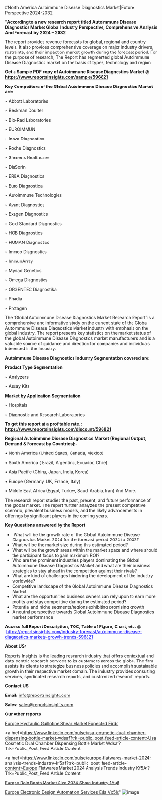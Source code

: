 #North America Autoimmune Disease Diagnostics Market|Future Perspective 2024-2032

"<strong>According to a new research report titled Autoimmune Disease Diagnostics Market Global Industry Perspective, Comprehensive Analysis And Forecast by 2024 – 2032</strong>

The report provides revenue forecasts for global, regional and country levels. It also provides comprehensive coverage on major industry drivers, restraints, and their impact on market growth during the forecast period. For the purpose of research, The Report has segmented global Autoimmune Disease Diagnostics market on the basis of types, technology and region

<strong>Get a Sample PDF copy of Autoimmune Disease Diagnostics Market </strong><strong>@<a href=https://www.reportsinsights.com/sample/596821 style=color:#0000ff;> https://www.reportsinsights.com/sample/596821</a></strong></font>

<strong>Key Competitors of the Global Autoimmune Disease Diagnostics Market are:</strong>

‣ Abbott Laboratories


‣ Beckman Coulter


‣ Bio-Rad Laboratories


‣ EUROIMMUN


‣ Inova Diagnostics


‣ Roche Diagnostics


‣ Siemens Healthcare


‣ DiaSorin


‣ ERBA Diagnostics


‣ Euro Diagnostica


‣ Autoimmune Technologies


‣ Avant Diagnostics


‣ Exagen Diagnostics


‣ Gold Standard Diagnostics


‣ HOB Diagnostics


‣ HUMAN Diagnostics


‣ Immco Diagnostics


‣ ImmunArray


‣ Myriad Genetics


‣ Omega Diagnostics


‣ ORGENTEC Diagnostika


‣ Phadia


‣ Protagen

The ‘Global Autoimmune Disease Diagnostics Market Research Report’ is a comprehensive and informative study on the current state of the Global Autoimmune Disease Diagnostics Market industry with emphasis on the global industry. The report presents key statistics on the market status of the global Autoimmune Disease Diagnostics market manufacturers and is a valuable source of guidance and direction for companies and individuals interested in the industry.

<strong>Autoimmune Disease Diagnostics Industry Segmentation covered are:</strong>

<strong>Product Type Segmentation</strong>

‣    Analyzers


‣ Assay Kits

<strong>Market by Application Segmentation</strong>

‣   Hospitals


‣ Diagnostic and Research Laboratories

<strong>To get this report at a profitable rate.: <a href=https://www.reportsinsights.com/discount/596821 style=color:#0000ff;>https://www.reportsinsights.com/discount/596821</a></strong></font>

<strong>Regional Autoimmune Disease Diagnostics Market (Regional Output, Demand &amp; Forecast by Countries):-</strong>

• North America (United States, Canada, Mexico)

• South America ( Brazil, Argentina, Ecuador, Chile)

• Asia Pacific (China, Japan, India, Korea)

• Europe (Germany, UK, France, Italy)

• Middle East Africa (Egypt, Turkey, Saudi Arabia, Iran) And More.

The research report studies the past, present, and future performance of the global market. The report further analyzes the present competitive scenario, prevalent business models, and the likely advancements in offerings by significant players in the coming years.

<strong>Key Questions answered by the Report</strong>
<ul>
  <li> What will be the growth rate of the Global Autoimmune Disease Diagnostics Market 2024 for the forecast period 2024 to 2032?</li>
  <li>What will be the market size during this estimated period?</li>
  <li>What will be the growth areas within the market space and where should the participant focus to gain maximum ROI?</li>
  <li>Who are the prominent industries players dominating the Global Autoimmune Disease Diagnostics Market and what are their business strategies to stay ahead in the competition against their rivals?</li>
  <li>What are kind of challenges hindering the development of the industry worldwide?</li>
  <li>Competitive landscape of the Global Autoimmune Disease Diagnostics Market</li>
  <li>What are the opportunities business owners can rely upon to earn more profits and stay competitive during the estimated period?</li>
  <li>Potential and niche segments/regions exhibiting promising growth</li>
  <li>A neutral perspective towards Global Autoimmune Disease Diagnostics market performance</li>
</ul>
<strong>Access full Report Description, TOC, Table of Figure, Chart, etc. </strong>@  <a href=https://reportsinsights.com/industry-forecast/autoimmune-disease-diagnostics-markets-growth-trends-596821 style=color:#0000ff;>https://reportsinsights.com/industry-forecast/autoimmune-disease-diagnostics-markets-growth-trends-596821</a></font>

<strong><strong>About US</strong>:</strong>

Reports Insights is the leading research industry that offers contextual and data-centric research services to its customers across the globe. The firm assists its clients to strategize business policies and accomplish sustainable growth in their respective market domain. The industry provides consulting services, syndicated research reports, and customized research reports.

<strong>Contact US:</strong>

<p class=""""><b>Email:</b> <a href=mailto:info@reportsinsights.com>info@reportsinsights.com</a></p>
<p class=""""><b>Sales:</b> <a href=mailto:sales@reportsinsights.com>sales@reportsinsights.com</a></p>

<strong>Our other reports</strong>

<a href=https://www.linkedin.com/pulse/europe-hydraulic-guillotine-shear-market-expected-eirdc/>Europe Hydraulic Guillotine Shear Market Expected Eirdc</a>

<a href=https://www.linkedin.com/pulse/usa-cosmetic-dual-chamber-dispensing-bottle-market-wdsaf?trk=public_post_feed-article-content>Usa Cosmetic Dual Chamber Dispensing Bottle Market Wdsaf?Trk=Public_Post_Feed Article Content</a>

<a href=https://www.linkedin.com/pulse/europe-flatwares-market-2024-analysis-trends-industry-kf5af?trk=public_post_feed-article-content>Europe Flatwares Market 2024 Analysis Trends Industry Kf5Af?Trk=Public_Post_Feed Article Content</a>

<a href=https://www.linkedin.com/pulse/europe-rain-boots-market-size-2024-share-industry-1aujf/>Europe Rain Boots Market Size 2024 Share Industry 1Aujf</a>

<a href=https://www.linkedin.com/pulse/europe-electronic-design-automation-services-eda-vx5ic/>Europe Electronic Design Automation Services Eda Vx5Ic</a>"
![image](https://github.com/ahaan12367/RIMarket24/assets/158471582/9a57c4a1-b34d-4861-9663-7174e900818e)
